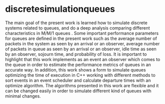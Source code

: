 # discretesimulationqueues
The main goal of the present work is learned how to simulate discrete systems related to queues, and do a deep analysis comparing different characteristics in M/M/1 queues .  Some important performance parameters for queues are defined in the present work such as the average number of packets in the system as seen by an arrival or an observer, average number of packets in queue as seen by an arrival or an observer, idle time as seen by an observer, sojourn time, and probability of loss. It is important to highlight that this work implements as an event an observer which comes to the queue in order to estimate the performance metrics of queues in an accurate way. In addition, this work shows a form to simulate queues optimizing the time of execution in C++ working with different methods to sort events in an event scheduler and calculate departure times with an optimize algorithm. The algorithms presented in this work are flexible and it can be changed easily in order to simulate different kind of queues with minimal changes.
